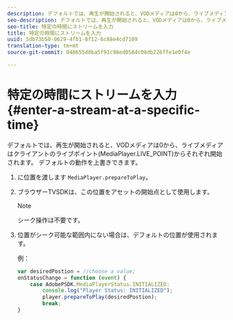 ```yaml
---
description: デフォルトでは、再生が開始されると、VODメディアは0から、ライブメディアはクライアントのライブポイント(MediaPlayer.LIVE_POINT)からそれぞれ開始されます。 デフォルトの動作を上書きできます。
seo-description: デフォルトでは、再生が開始されると、VODメディアは0から、ライブメディアはクライアントのライブポイント(MediaPlayer.LIVE_POINT)からそれぞれ開始されます。 デフォルトの動作を上書きできます。
seo-title: 特定の時間にストリームを入力
title: 特定の時間にストリームを入力
uuid: 5db73b50-0629-4fb1-8f12-6c88e4cd7109
translation-type: tm+mt
source-git-commit: 040655d8ba5f91c98ed0584c08db226ffe1e0f4e

---
```



# 特定の時間にストリームを入力{#enter-a-stream-at-a-specific-time}

デフォルトでは、再生が開始されると、VODメディアは0から、ライブメディアはクライアントのライブポイント(MediaPlayer.LIVE_POINT)からそれぞれ開始されます。 デフォルトの動作を上書きできます。

1. に位置を渡します `MediaPlayer.prepareToPlay`。
1. ブラウザーTVSDKは、この位置をアセットの開始点として使用します。

   >[!NOTE]
   >
   >シーク操作は不要です。

1. 位置がシーク可能な範囲内にない場合は、デフォルトの位置が使用されます。

   例：

   ```js
   var desiredPostion = //choose a value; 
   onStatusChange = function (event) { 
       case AdobePSDK.MediaPlayerStatus.INITIALIZED: 
           console.log("Player Status: INITIALIZED"); 
           player.prepareToPlay(desiredPostion); 
           break; 
   } 
   ```

